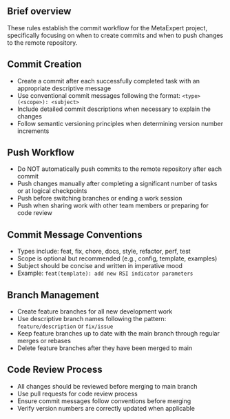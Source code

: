 ## Brief overview
These rules establish the commit workflow for the MetaExpert project, specifically focusing on when to create commits and when to push changes to the remote repository.

## Commit Creation
- Create a commit after each successfully completed task with an appropriate descriptive message
- Use conventional commit messages following the format: `<type>(<scope>): <subject>`
- Include detailed commit descriptions when necessary to explain the changes
- Follow semantic versioning principles when determining version number increments

## Push Workflow
- Do NOT automatically push commits to the remote repository after each commit
- Push changes manually after completing a significant number of tasks or at logical checkpoints
- Push before switching branches or ending a work session
- Push when sharing work with other team members or preparing for code review

## Commit Message Conventions
- Types include: feat, fix, chore, docs, style, refactor, perf, test
- Scope is optional but recommended (e.g., config, template, examples)
- Subject should be concise and written in imperative mood
- Example: `feat(template): add new RSI indicator parameters`

## Branch Management
- Create feature branches for all new development work
- Use descriptive branch names following the pattern: `feature/description` or `fix/issue`
- Keep feature branches up to date with the main branch through regular merges or rebases
- Delete feature branches after they have been merged to main

## Code Review Process
- All changes should be reviewed before merging to main branch
- Use pull requests for code review process
- Ensure commit messages follow conventions before merging
- Verify version numbers are correctly updated when applicable